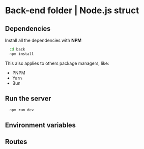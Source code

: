 # Back-end folder | Node.js struct

## Dependencies

Install all the dependencies with **NPM**

```bash
  cd back
  npm install
```

This also applies to others package managers, like:

- PNPM
- Yarn
- Bun

## Run the server

```bash
  npm run dev
```

## Environment variables

## Routes
